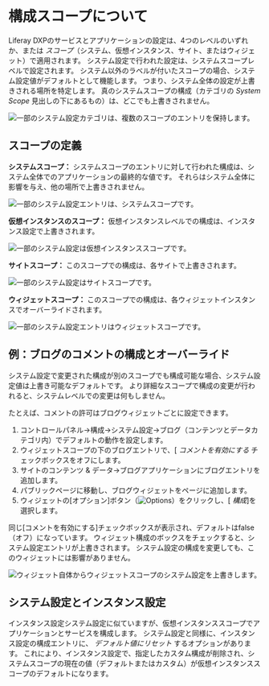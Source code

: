 # 構成スコープについて

Liferay DXPのサービスとアプリケーションの設定は、4つのレベルのいずれか、または *スコープ*（システム、仮想インスタンス、サイト、またはウィジェット）で適用されます。 システム設定で行われた設定は、システムスコープレベルで設定されます。 システム以外のラベルが付いたスコープの場合、システム設定値がデフォルトとして機能します。 つまり、システム全体の設定が上書きされる場所を特定します。 真のシステムスコープの構成（カテゴリの *System Scope* 見出しの下にあるもの）は、どこでも上書きされません。

<!-- Ideally, I think it would be more helpful for the below image to be a diagram that represents the relationship scopes have to one another. -->

![一部のシステム設定カテゴリは、複数のスコープのエントリを保持します。](./understanding-configuration-scope/images/02.png)

## スコープの定義

**システムスコープ：** システムスコープのエントリに対して行われた構成は、システム全体でのアプリケーションの最終的な値です。 それらはシステム全体に影響を与え、他の場所で上書きされません。

![一部のシステム設定エントリは、システムスコープです。](./understanding-configuration-scope/images/01.png)

**仮想インスタンスのスコープ：** 仮想インスタンスレベルでの構成は、インスタンス設定で上書きされます。

![一部のシステム設定は仮想インスタンススコープです。](./understanding-configuration-scope/images/05.png)

**サイトスコープ：** このスコープでの構成は、各サイトで上書きされます。

![一部のシステム設定はサイトスコープです。](./understanding-configuration-scope//images/03.png)

**ウィジェットスコープ：** このスコープでの構成は、各ウィジェットインスタンスでオーバーライドされます。

![一部のシステム設定エントリはウィジェットスコープです。](./understanding-configuration-scope/images/04.png)

## 例：ブログのコメントの構成とオーバーライド

システム設定で変更された構成が別のスコープでも構成可能な場合、システム設定値は上書き可能なデフォルトです。 より詳細なスコープで構成の変更が行われると、システムレベルでの変更は何もしません。

たとえば、コメントの許可はブログウィジェットごとに設定できます。

1.  コントロールパネル→構成→システム設定→ブログ（コンテンツとデータカテゴリ内）でデフォルトの動作を設定します。
2.  ウィジェットスコープの下のブログエントリで、[ *コメントを有効にする* チェックボックスをオフにします。
3.  サイトのコンテンツ & データ→ブログアプリケーションにブログエントリを追加します。
4.  パブリックページに移動し、ブログウィジェットをページに追加します。
5.  ウィジェットの[オプション]ボタン（![Options](../../images/icon-app-options.png)）をクリックし、[ *構成*]を選択します。

同じ[コメントを有効にする]チェックボックスが表示され、デフォルトはfalse（オフ）になっています。 ウィジェット構成のボックスをチェックすると、システム設定エントリが上書きされます。 システム設定の構成を変更しても、このウィジェットには影響がありません。

![ウィジェット自体からウィジェットスコープのシステム設定を上書きします。](./understanding-configuration-scope/images/06.png)

## システム設定とインスタンス設定

インスタンス設定システム設定に似ていますが、仮想インスタンススコープでアプリケーションとサービスを構成します。 システム設定と同様に、インスタンス設定の構成エントリに、 *デフォルト値にリセット* するオプションがあります。 これにより、インスタンス設定で、指定したカスタム構成が削除され、システムスコープの現在の値（デフォルトまたはカスタム）が仮想インスタンススコープのデフォルトになります。
